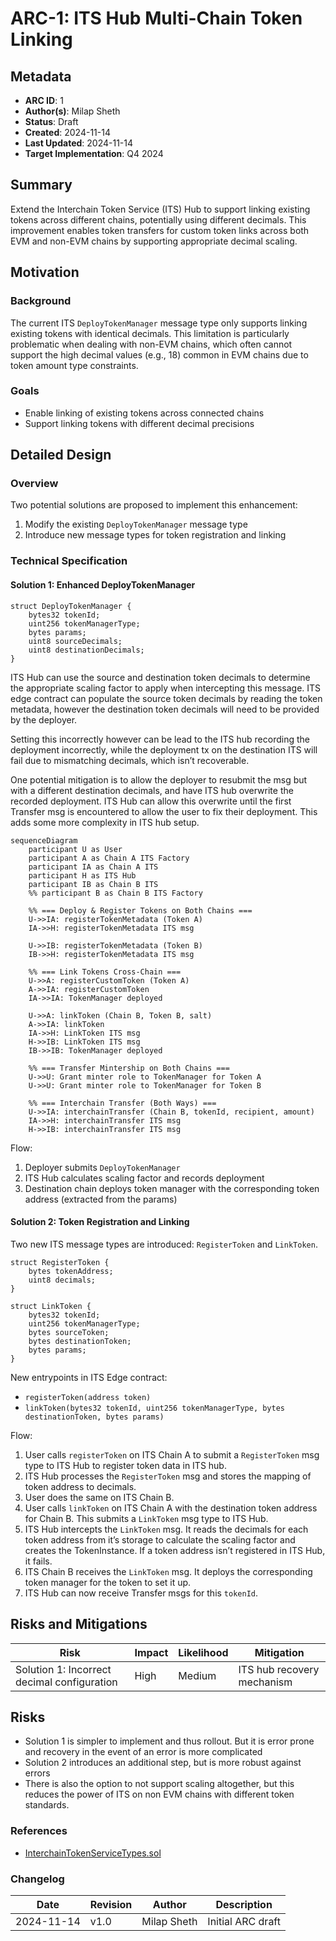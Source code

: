 # ARC-1: ITS Hub Multi-Chain Token Linking

## Metadata

- **ARC ID**: 1
- **Author(s)**: Milap Sheth
- **Status**: Draft
- **Created**: 2024-11-14
- **Last Updated**: 2024-11-14
- **Target Implementation**: Q4 2024

## Summary

Extend the Interchain Token Service (ITS) Hub to support linking existing tokens across different chains, potentially using different decimals. This improvement enables token transfers for custom token links across both EVM and non-EVM chains by supporting appropriate decimal scaling.

## Motivation

### Background

The current ITS `DeployTokenManager` message type only supports linking existing tokens with identical decimals. This limitation is particularly problematic when dealing with non-EVM chains, which often cannot support the high decimal values (e.g., 18) common in EVM chains due to token amount type constraints.

### Goals

- Enable linking of existing tokens across connected chains
- Support linking tokens with different decimal precisions

## Detailed Design

### Overview

Two potential solutions are proposed to implement this enhancement:

1. Modify the existing `DeployTokenManager` message type
2. Introduce new message types for token registration and linking

### Technical Specification

#### Solution 1: Enhanced DeployTokenManager

```solidity
struct DeployTokenManager {
    bytes32 tokenId;
    uint256 tokenManagerType;
    bytes params;
    uint8 sourceDecimals;
    uint8 destinationDecimals;
}
```

ITS Hub can use the source and destination token decimals to determine the appropriate scaling factor to apply when intercepting this message. ITS edge contract can populate the source token decimals by reading the token metadata, however the destination token decimals will need to be provided by the deployer.

Setting this incorrectly however can be lead to the ITS hub recording the deployment incorrectly, while the deployment tx on the destination ITS will fail due to mismatching decimals, which isn’t recoverable.

One potential mitigation is to allow the deployer to resubmit the msg but with a different destination decimals, and have ITS hub overwrite the recorded deployment. ITS Hub can allow this overwrite until the first Transfer msg is encountered to allow the user to fix their deployment. This adds some more complexity in ITS hub setup.

```mermaid
sequenceDiagram
    participant U as User
    participant A as Chain A ITS Factory
    participant IA as Chain A ITS
    participant H as ITS Hub
    participant IB as Chain B ITS
    %% participant B as Chain B ITS Factory

    %% === Deploy & Register Tokens on Both Chains ===
    U->>IA: registerTokenMetadata (Token A)
    IA->>H: registerTokenMetadata ITS msg

    U->>IB: registerTokenMetadata (Token B)
    IB->>H: registerTokenMetadata ITS msg

    %% === Link Tokens Cross-Chain ===
    U->>A: registerCustomToken (Token A)
    A->>IA: registerCustomToken
    IA->>IA: TokenManager deployed

    U->>A: linkToken (Chain B, Token B, salt)
    A->>IA: linkToken
    IA->>H: LinkToken ITS msg
    H->>IB: LinkToken ITS msg
    IB->>IB: TokenManager deployed

    %% === Transfer Mintership on Both Chains ===
    U->>U: Grant minter role to TokenManager for Token A
    U->>U: Grant minter role to TokenManager for Token B

    %% === Interchain Transfer (Both Ways) ===
    U->>IA: interchainTransfer (Chain B, tokenId, recipient, amount)
    IA->>H: interchainTransfer ITS msg
    H->>IB: interchainTransfer ITS msg
```

Flow:

1. Deployer submits `DeployTokenManager`
2. ITS Hub calculates scaling factor and records deployment
3. Destination chain deploys token manager with the corresponding token address (extracted from the params)

#### Solution 2: Token Registration and Linking

Two new ITS message types are introduced: `RegisterToken` and `LinkToken`.

```solidity
struct RegisterToken {
    bytes tokenAddress;
    uint8 decimals;
}

struct LinkToken {
    bytes32 tokenId;
    uint256 tokenManagerType;
    bytes sourceToken;
    bytes destinationToken;
    bytes params;
}
```

New entrypoints in ITS Edge contract:

- `registerToken(address token)`
- `linkToken(bytes32 tokenId, uint256 tokenManagerType, bytes destinationToken, bytes params)`

Flow:

1. User calls `registerToken` on ITS Chain A to submit a `RegisterToken` msg type to ITS Hub to register token data in ITS hub.
2. ITS Hub processes the `RegisterToken` msg and stores the mapping of token address to decimals.
3. User does the same on ITS Chain B.
4. User calls `linkToken` on ITS Chain A with the destination token address for Chain B. This submits a `LinkToken` msg type to ITS Hub.
5. ITS Hub intercepts the `LinkToken` msg. It reads the decimals for each token address from it’s storage to calculate the scaling factor and creates the TokenInstance. If a token address isn’t registered in ITS Hub, it fails.
6. ITS Chain B receives the `LinkToken` msg. It deploys the corresponding token manager for the token to set it up.
7. ITS Hub can now receive Transfer msgs for this `tokenId`.

## Risks and Mitigations

| Risk | Impact | Likelihood | Mitigation |
|------|---------|------------|------------|
| Solution 1: Incorrect decimal configuration | High | Medium | ITS hub recovery mechanism |

## Risks

- Solution 1 is simpler to implement and thus rollout. But it is error prone and recovery in the event of an error is more complicated
- Solution 2 introduces an additional step, but is more robust against errors
- There is also the option to not support scaling altogether, but this reduces the power of ITS on non EVM chains with different token standards.

### References

- [InterchainTokenServiceTypes.sol](https://github.com/axelarnetwork/interchain-token-service/blob/main/contracts/types/InterchainTokenServiceTypes.sol)

### Changelog

| Date | Revision | Author | Description |
|------|-----------|---------|-------------|
| 2024-11-14 | v1.0 | Milap Sheth | Initial ARC draft |
